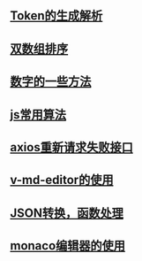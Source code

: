 ## [Token的生成解析](./jsrsasign使用.md)  
## [双数组排序](./%E5%8F%8C%E6%95%B0%E7%BB%84%E6%8E%92%E5%BA%8F.md)
## [数字的一些方法](./%E6%95%B0%E5%AD%97%E7%9A%84%E4%B8%80%E4%BA%9B%E6%96%B9%E6%B3%95.md)

## [js常用算法](./js%E5%B8%B8%E7%94%A8%E7%AE%97%E6%B3%95.md)

## [axios重新请求失败接口](./axios%E8%AF%B7%E6%B1%82%E5%A4%9A%E6%AC%A1%E5%A4%B1%E8%B4%A5%EF%BC%8C%E9%87%8D%E6%96%B0%E8%AF%B7%E6%B1%82.md)

## [v-md-editor的使用](./v-md-editor%E7%9A%84%E4%BD%BF%E7%94%A8%E5%8F%8A%E6%B7%BB%E5%8A%A0%E7%9B%AE%E5%BD%95.md)

## [JSON转换，函数处理](./JSON%E8%BD%AC%E6%8D%A2%EF%BC%8C%E5%87%BD%E6%95%B0%E5%A4%84%E7%90%86.md)

## [monaco编辑器的使用](./monaco编辑器.md)